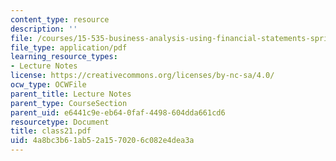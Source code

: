 ```yaml
---
content_type: resource
description: ''
file: /courses/15-535-business-analysis-using-financial-statements-spring-2003/4a8bc3b61ab52a1570206c082e4dea3a_class21.pdf
file_type: application/pdf
learning_resource_types:
- Lecture Notes
license: https://creativecommons.org/licenses/by-nc-sa/4.0/
ocw_type: OCWFile
parent_title: Lecture Notes
parent_type: CourseSection
parent_uid: e6441c9e-eb64-0faf-4498-604dda661cd6
resourcetype: Document
title: class21.pdf
uid: 4a8bc3b6-1ab5-2a15-7020-6c082e4dea3a
---
```

